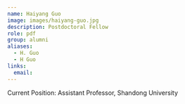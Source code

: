 ```yaml
---
name: Haiyang Guo
image: images/haiyang-guo.jpg
description: Postdoctoral Fellow
role: pdf
group: alumni
aliases:
  - H. Guo
  - H Guo
links:
  email:
---
```


Current Position: Assistant Professor, Shandong University
